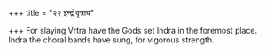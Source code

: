 +++
title = "२२ इन्द्रं वृत्राय"

+++
For slaying Vrtra have the Gods set Indra in the foremost place.  
     Indra the choral bands have sung, for vigorous strength.